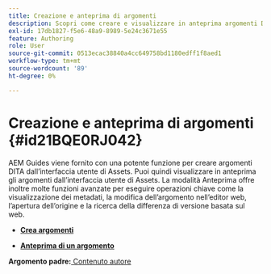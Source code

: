 ```yaml
---
title: Creazione e anteprima di argomenti
description: Scopri come creare e visualizzare in anteprima argomenti DITA dall’interfaccia utente di Assets in AEM Guides.
exl-id: 17db1827-f5e6-48a9-8989-5e24c3671e55
feature: Authoring
role: User
source-git-commit: 0513ecac38840a4cc649758bd1180edff1f8aed1
workflow-type: tm+mt
source-wordcount: '89'
ht-degree: 0%

---
```


# Creazione e anteprima di argomenti {#id21BQE0RJ042}

AEM Guides viene fornito con una potente funzione per creare argomenti DITA dall’interfaccia utente di Assets. Puoi quindi visualizzare in anteprima gli argomenti dall’interfaccia utente di Assets. La modalità Anteprima offre inoltre molte funzioni avanzate per eseguire operazioni chiave come la visualizzazione dei metadati, la modifica dell’argomento nell’editor web, l’apertura dell’origine e la ricerca della differenza di versione basata sul web.

- **[Crea argomenti](web-editor-create-topics.md)**

- **[Anteprima di un argomento](web-editor-preview-topics.md)**


**Argomento padre:**[ Contenuto autore](authoring-content.md)
